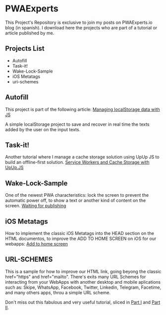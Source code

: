 # PWAExperts
This Project's Repository is exclusive to join my posts on PWAExperts.io blog (in spanish). I download here the projects who are part of a tutorial or article published by me.

## Projects List
* Autofill
* Task-it!
* Wake-Lock-Sample
* iOS Metatags
* uri-schemes

## Autofill
This project is part of the following article: [Managing localStorage data with JS](https://pwaexperts.io/tutoriales/gestiona-javascript-datos-almacenando-localstorage)

A simple localStorage project to save and recover in real time the texts added by the user on the input texts.

## Task-it!
Another tutorial where I manage a cache storage solution using UpUp JS to build an offline-first solution. [Service Workers and Cache Storage with UpUp.JS](https://pwaexperts.io/tutoriales/offline-first-service-workers-cache-storage-upup-js)

## Wake-Lock-Sample
One of the newest PWA characteristics: lock the screen to prevent the automatic power off, to show a text or another kind of content on the screen. [Waiting for publishing](https://www.pwaexperts.io/)

## iOS Metatags
How to implement the classic iOS Metatags into the HEAD section on the HTML documentos, to improve the ADD TO HOME SCREEN on iOS for our webapps: [Add to home screen](https://pwaexperts.io/tutoriales/agregar-pwa-escritorio-ios)

## URL-SCHEMES
This is a sample for how to improve our HTML link, going beyong the classic href="https" and href="mailto". There's exits many URL Schemes for interacting from your WebApps with another desktop and mobile aplications such as: Skipe, WhatsApp, Facebook, Twitter, Linkedin, Telegram, Facetime, and many others apps, throu a simple URL scheme.

Don't miss out this fabulous and very useful tutorial, sliced in [Part I](https://www.pwaexperts.io/tutoriales/interactividad-hipervinculos-uri-schemes-pwa-1) and [Part II](https://www.pwaexperts.io/tutoriales/interactividad-hipervinculos-uri-schemes-pwa-2).
